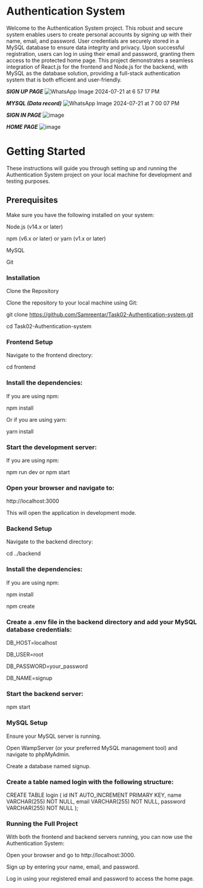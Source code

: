# Authentication System

Welcome to the Authentication System project. This robust and secure system enables users to create personal accounts by signing up with their name, email, and password. User credentials are securely stored in a MySQL database to ensure data integrity and privacy. Upon successful registration, users can log in using their email and password, granting them access to the protected home page. This project demonstrates a seamless integration of React.js for the frontend and Node.js for the backend, with MySQL as the database solution, providing a full-stack authentication system that is both efficient and user-friendly.

***SIGN UP PAGE***
![WhatsApp Image 2024-07-21 at 6 57 17 PM](https://github.com/user-attachments/assets/00579f8c-91ec-402d-8dc4-14c16345cfaa)

***MYSQL (Data record)***
![WhatsApp Image 2024-07-21 at 7 00 07 PM](https://github.com/user-attachments/assets/7100a756-300b-4612-b7e9-a271303a28ba)

***SIGN IN PAGE***
![image](https://github.com/user-attachments/assets/b234d1ac-9166-46ee-a8cc-e06f835f8323)

***HOME PAGE***
![image](https://github.com/user-attachments/assets/be6119c9-4336-4ca8-bb90-7c7b25aea5a7)

# Getting Started
These instructions will guide you through setting up and running the Authentication System project on your local machine for development and testing purposes.

## Prerequisites
Make sure you have the following installed on your system:

Node.js (v14.x or later)

npm (v6.x or later) or yarn (v1.x or later)

MySQL

Git

### Installation

Clone the Repository

Clone the repository to your local machine using Git:

git clone https://github.com/Samreentar/Task02-Authentication-system.git

cd Task02-Authentication-system

### Frontend Setup

Navigate to the frontend directory:

cd frontend

### Install the dependencies:

If you are using npm:

npm install

Or if you are using yarn:

yarn install

### Start the development server:

If you are using npm:

npm run dev
or
npm start

### Open your browser and navigate to:

http://localhost:3000

This will open the application in development mode.

### Backend Setup

Navigate to the backend directory:

cd ../backend

### Install the dependencies:
If you are using npm:

npm install

npm create 

### Create a .env file in the backend directory and add your MySQL database credentials:

DB_HOST=localhost

DB_USER=root

DB_PASSWORD=your_password

DB_NAME=signup

### Start the backend server:

npm start

### MySQL Setup

Ensure your MySQL server is running.

Open WampServer (or your preferred MySQL management tool) and navigate to phpMyAdmin.

Create a database named signup.

### Create a table named login with the following structure:

CREATE TABLE login (
    id INT AUTO_INCREMENT PRIMARY KEY,
    name VARCHAR(255) NOT NULL,
    email VARCHAR(255) NOT NULL,
    password VARCHAR(255) NOT NULL
);

### Running the Full Project

With both the frontend and backend servers running, you can now use the Authentication System:

Open your browser and go to http://localhost:3000.

Sign up by entering your name, email, and password.

Log in using your registered email and password to access the home page.





